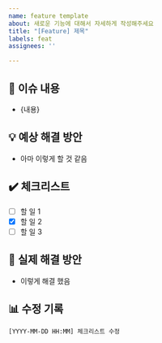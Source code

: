 ```yaml
---
name: feature template
about: 새로운 기능에 대해서 자세하게 작성해주세요
title: "[Feature] 제목"
labels: feat
assignees: ''

---
```


## 🐛 이슈 내용

- {내용}

## 💡 예상 해결 방안

- 아마 이렇게 할 것 같음

## ✔️ 체크리스트

- [ ] 할 일 1  
- [x] 할 일 2  
- [ ] 할 일 3  

## 🔧 실제 해결 방안

- 이렇게 해결 했음

## 📊 수정 기록

```bash
[YYYY-MM-DD HH:MM] 체크리스트 수정
